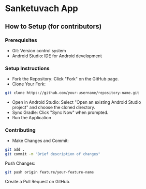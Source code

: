 # Sanketuvach App

## How to Setup (for contributors)
### Prerequisites
- Git: Version control system
- Android Studio: IDE for Android development

### Setup Instructions
- Fork the Repository: Click "Fork" on the GitHub page.
- Clone Your Fork:
```bash
git clone https://github.com/your-username/repository-name.git
```
- Open in Android Studio: Select "Open an existing Android Studio project" and choose the cloned directory.
- Sync Gradle: Click "Sync Now" when prompted.
- Run the Application

### Contributing
- Make Changes and Commit:
```bash
git add .
git commit -m "Brief description of changes"
```
Push Changes:
```bash
git push origin feature/your-feature-name
```
Create a Pull Request on GitHub.
